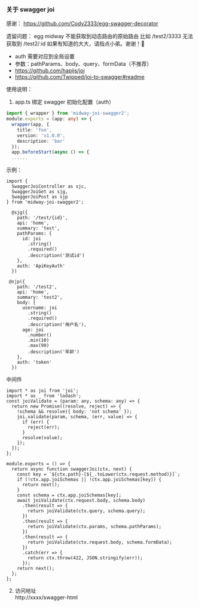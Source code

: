 ### 关于 swagger joi

感谢：
https://github.com/Cody2333/egg-swagger-decorator

遗留问题：
egg midway 不能获取到动态路由的原始路由 比如 /test2/3333 无法获取到 /test2/:id 如果有知道的大大，请指点小弟。谢谢！🙏

- auth 需要对应到全局设置
- 参数：pathParams、body、query、formData（不推荐）
- https://github.com/hapijs/joi
- https://github.com/Twipped/joi-to-swagger#readme

使用说明：

1. app.ts 绑定 swagger 初始化配置（auth）

```app.ts
import { wrapper } from 'midway-joi-swagger2';
module.exports = (app: any) => {
  wrapper(app, {
    title: 'foo',
    version: 'v1.0.0',
    description: 'bar'
  });
  app.beforeStart(async () => {
  ......
```

示例：

```get path
import {
  SwaggerJoiController as sjc,
  SwaggerJoiGet as sjg,
  SwaggerJoiPost as sjp
} from 'midway-joi-swagger2';

  @sjg({
    path: '/test/{id}',
    api: 'home',
    summary: 'test',
    pathParams: {
      id: joi
        .string()
        .required()
        .description('测试id')
    },
    auth: 'ApiKeyAuth'
  })
```

```post path
 @sjp({
    path: '/test2',
    api: 'home',
    summary: 'test2',
    body: {
      username: joi
        .string()
        .required()
        .description('用户名'),
      age: joi
        .number()
        .min(10)
        .max(90)
        .description('年龄')
    },
    auth: 'token'
  })
```

中间件

```
import * as joi from 'joi';
import * as _ from 'lodash';
const joiValidate = (param: any, schema: any) => {
  return new Promise((resolve, reject) => {
    !schema && resolve({ body: 'not schema' });
    joi.validate(param, schema, (err, value) => {
      if (err) {
        reject(err);
      }
      resolve(value);
    });
  });
};

module.exports = () => {
  return async function swaggerJoi(ctx, next) {
    const key = `${ctx.path}-[${_.toLower(ctx.request.method)}]`;
    if (!ctx.app.joiSchemas || !ctx.app.joiSchemas[key]) {
      return next();
    }
    const schema = ctx.app.joiSchemas[key];
    await joiValidate(ctx.request.body, schema.body)
      .then(result => {
        return joiValidate(ctx.query, schema.query);
      })
      .then(result => {
        return joiValidate(ctx.params, schema.pathParams);
      })
      .then(result => {
        return joiValidate(ctx.request.body, schema.formData);
      })
      .catch(err => {
        return ctx.throw(422, JSON.stringify(err));
      });
    return next();
  };
};

```

2. 访问地址  
   http://xxxx/swagger-html
